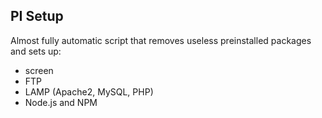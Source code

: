 ## PI Setup
Almost fully automatic script that removes useless preinstalled packages and sets up:
- screen
- FTP
- LAMP (Apache2, MySQL, PHP)
- Node.js and NPM
